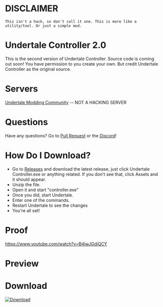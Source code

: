 # DISCLAIMER
``
This isn't a hack, so don't call it one. This is more like a utility/tool. Or just a simple mod.
``

# Undertale Controller 2.0
This is the second version of Undertale Controller. Source code is coming out soon! You have permission to you create your own. But credit Undertale Controller as the original source.

# Servers
[Undertale Modding Community](https://discord.gg/u6YAkNxq6P) -- NOT A HACKING SERVER

# Questions
Have any questions? Go to [Pull Request](https://github.com/Great-Hacking/Undertale-Controller-2.0/pulls) or the [Discord](https://discord.gg/KcYsGEwE)!

# How Do I Download?
- Go to [Releases](https://github.com/Great-Hacking/Undertale-Controller-2.0/releases) and download the latest release, just click Undertale Controller.exe or anything related. If you don't see that, click Assets and it should appear.
- Unzip the file.
- Open it and start "controller.exe"
- Once you did, start Undertale.
- Enter one of the commands.
- Restart Undertale to see the changes
- You're all set!

# Proof
https://www.youtube.com/watch?v=B4jwJGdjQCY


# Preview


# Download
[![Download](https://img.shields.io/github/downloads/Great-Hacking/Undertale-Controller-2.0/total?color=yellow&label=download&logo=download&logoColor=blue&style=for-the-badge)](https://github.com/Great-Hacking/Undertale-Controller-2.0/releases/latest/download/undertale-controller-2.zip)

